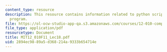 ```yaml
---
content_type: resource
description: This resource contains information related to python scripting language
  program.
file: https://ol-ocw-studio-app-qa.s3.amazonaws.com/courses/12-010-computational-methods-of-scientific-programming-fall-2011/2894ec9889a5d368214a9333b654714e_MIT12_010F11_Lec18.pdf
file_type: application/pdf
resourcetype: Document
title: MIT12_010F11_Lec18.pdf
uid: 2894ec98-89a5-d368-214a-9333b654714e
---
```

